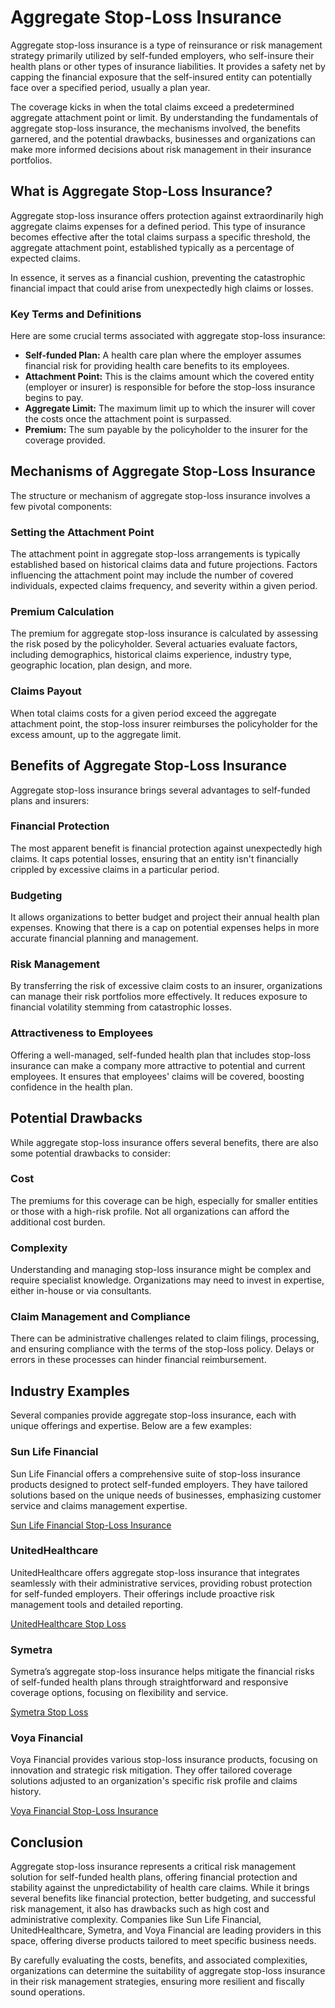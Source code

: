 # Aggregate Stop-Loss Insurance

Aggregate stop-loss insurance is a type of reinsurance or risk management strategy primarily utilized by self-funded employers, who self-insure their health plans or other types of insurance liabilities. It provides a safety net by capping the financial exposure that the self-insured entity can potentially face over a specified period, usually a plan year.

The coverage kicks in when the total claims exceed a predetermined aggregate attachment point or limit. By understanding the fundamentals of aggregate stop-loss insurance, the mechanisms involved, the benefits garnered, and the potential drawbacks, businesses and organizations can make more informed decisions about risk management in their insurance portfolios.

## What is Aggregate Stop-Loss Insurance?

Aggregate stop-loss insurance offers protection against extraordinarily high aggregate claims expenses for a defined period. This type of insurance becomes effective after the total claims surpass a specific threshold, the aggregate attachment point, established typically as a percentage of expected claims.

In essence, it serves as a financial cushion, preventing the catastrophic financial impact that could arise from unexpectedly high claims or losses.

### Key Terms and Definitions

Here are some crucial terms associated with aggregate stop-loss insurance:

- **Self-funded Plan:** A health care plan where the employer assumes financial risk for providing health care benefits to its employees.
- **Attachment Point:** This is the claims amount which the covered entity (employer or insurer) is responsible for before the stop-loss insurance begins to pay.
- **Aggregate Limit:** The maximum limit up to which the insurer will cover the costs once the attachment point is surpassed.
- **Premium:** The sum payable by the policyholder to the insurer for the coverage provided.

## Mechanisms of Aggregate Stop-Loss Insurance

The structure or mechanism of aggregate stop-loss insurance involves a few pivotal components:

### Setting the Attachment Point

The attachment point in aggregate stop-loss arrangements is typically established based on historical claims data and future projections. Factors influencing the attachment point may include the number of covered individuals, expected claims frequency, and severity within a given period.

### Premium Calculation

The premium for aggregate stop-loss insurance is calculated by assessing the risk posed by the policyholder. Several actuaries evaluate factors, including demographics, historical claims experience, industry type, geographic location, plan design, and more.

### Claims Payout

When total claims costs for a given period exceed the aggregate attachment point, the stop-loss insurer reimburses the policyholder for the excess amount, up to the aggregate limit.

## Benefits of Aggregate Stop-Loss Insurance

Aggregate stop-loss insurance brings several advantages to self-funded plans and insurers:

### Financial Protection

The most apparent benefit is financial protection against unexpectedly high claims. It caps potential losses, ensuring that an entity isn't financially crippled by excessive claims in a particular period.

### Budgeting

It allows organizations to better budget and project their annual health plan expenses. Knowing that there is a cap on potential expenses helps in more accurate financial planning and management.

### Risk Management

By transferring the risk of excessive claim costs to an insurer, organizations can manage their risk portfolios more effectively. It reduces exposure to financial volatility stemming from catastrophic losses.

### Attractiveness to Employees

Offering a well-managed, self-funded health plan that includes stop-loss insurance can make a company more attractive to potential and current employees. It ensures that employees' claims will be covered, boosting confidence in the health plan.

## Potential Drawbacks

While aggregate stop-loss insurance offers several benefits, there are also some potential drawbacks to consider:

### Cost

The premiums for this coverage can be high, especially for smaller entities or those with a high-risk profile. Not all organizations can afford the additional cost burden.

### Complexity

Understanding and managing stop-loss insurance might be complex and require specialist knowledge. Organizations may need to invest in expertise, either in-house or via consultants.

### Claim Management and Compliance

There can be administrative challenges related to claim filings, processing, and ensuring compliance with the terms of the stop-loss policy. Delays or errors in these processes can hinder financial reimbursement.

## Industry Examples

Several companies provide aggregate stop-loss insurance, each with unique offerings and expertise. Below are a few examples:

### Sun Life Financial

Sun Life Financial offers a comprehensive suite of stop-loss insurance products designed to protect self-funded employers. They have tailored solutions based on the unique needs of businesses, emphasizing customer service and claims management expertise.

[Sun Life Financial Stop-Loss Insurance](https://www.sunlife.com/us/en/solutions/stop-loss-insurance/)

### UnitedHealthcare

UnitedHealthcare offers aggregate stop-loss insurance that integrates seamlessly with their administrative services, providing robust protection for self-funded employers. Their offerings include proactive risk management tools and detailed reporting.

[UnitedHealthcare Stop Loss](https://www.uhc.com/employer/large-organizations/stop-loss)

### Symetra

Symetra’s aggregate stop-loss insurance helps mitigate the financial risks of self-funded health plans through straightforward and responsive coverage options, focusing on flexibility and service.

[Symetra Stop Loss](https://www.symetra.com/employee-benefits/stop-loss/)

### Voya Financial

Voya Financial provides various stop-loss insurance products, focusing on innovation and strategic risk mitigation. They offer tailored coverage solutions adjusted to an organization's specific risk profile and claims history.

[Voya Financial Stop-Loss Insurance](https://www.voya.com/stop-loss)

## Conclusion

Aggregate stop-loss insurance represents a critical risk management solution for self-funded health plans, offering financial protection and stability against the unpredictability of health care claims. While it brings several benefits like financial protection, better budgeting, and successful risk management, it also has drawbacks such as high cost and administrative complexity. Companies like Sun Life Financial, UnitedHealthcare, Symetra, and Voya Financial are leading providers in this space, offering diverse products tailored to meet specific business needs.

By carefully evaluating the costs, benefits, and associated complexities, organizations can determine the suitability of aggregate stop-loss insurance in their risk management strategies, ensuring more resilient and fiscally sound operations.